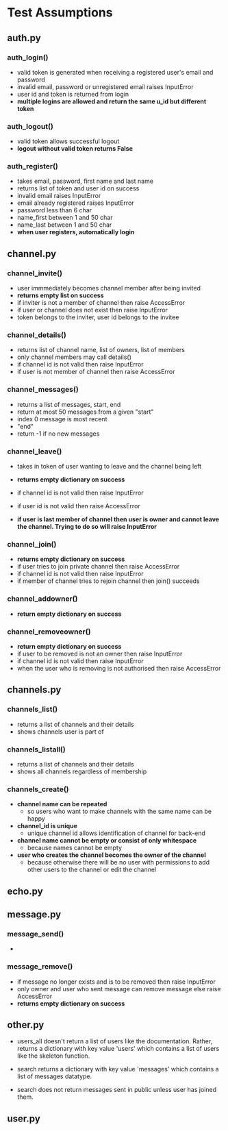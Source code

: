 # Test Assumptions

## auth.py

### auth_login()
- valid token is generated when receiving a registered user's email and password
- invalid email, password or unregistered email raises InputError
- user id and token is returned from login
- **multiple logins are allowed and return the same u_id but different token**

### auth_logout()
- valid token allows successful logout
- **logout without valid token returns False**

### auth_register()
- takes email, password, first name and last name
- returns list of token and user id on success
- invalid email raises InputError
- email already registered raises InputError
- password less than 6 char
- name_first between 1 and 50 char
- name_last between 1 and 50 char
- **when user registers, automatically login**

## channel.py

### channel_invite()
- user immmediately becomes channel member after being invited
- **returns empty list on success**
- if inviter is not a member of channel then raise AccessError
- if user or channel does not exist then raise InputError
- token belongs to the inviter, user id belongs to the invitee

### channel_details()
- returns list of channel name, list of owners, list of members
- only channel members may call details()
- if channel id is not valid then raise InputError
- if user is not member of channel then raise AccessError

### channel_messages()
- returns a list of messages, start, end
- return at most 50 messages from a given "start"
- index 0 message is most recent
- "end" 
- return -1 if no new messages

### channel_leave()
- takes in token of user wanting to leave and the channel being left
- **returns empty dictionary on success**
- if channel id is not valid then raise InputError
- if user id is not valid then raise AccessError

- **if user is last member of channel then user is owner and cannot leave the channel. Trying to do so will raise InputError**

### channel_join()
- **returns empty dictionary on success**
- if user tries to join private channel then raise AccessError
- if channel id is not valid then raise InputError
- if member of channel tries to rejoin channel then join() succeeds

### channel_addowner()
- **return empty dictionary on success**

### channel_removeowner()
- **return empty dictionary on success**
- if user to be removed is not an owner then raise InputError
- if channel id is not valid then raise InputError
- when the user who is removing is not authorised then raise AccessError

## channels.py

### channels_list()
- returns a list of channels and their details
- shows channels user is part of

### channels_listall()
- returns a list of channels and their details
- shows all channels regardless of membership

### channels_create()
- **channel name can be repeated**
    - so users who want to make channels with the same name can be happy
- **channel_id is unique**
    - unique channel id allows identification of channel for back-end
- **channel name cannot be empty or consist of only whitespace**
    - because names cannot be empty
- **user who creates the channel becomes the owner of the channel**
    - because otherwise there will be no user with permissions to add other users to the channel or edit the channel

## echo.py

## message.py

### message_send()
- 

### message_remove()
- if message no longer exists and is to be removed then raise InputError
- only owner and user who sent message can remove message else raise AccessError
- **returns empty dictionary on success**

## other.py
- users_all doesn't return a list of users like the documentation. Rather, returns a dictionary with key value 'users' which contains a list of users like the skeleton function. 

- search returns a dictionary with key value 'messages' which contains a list of messages datatype. 
- search does not return messages sent in public unless user has joined them.


## user.py
